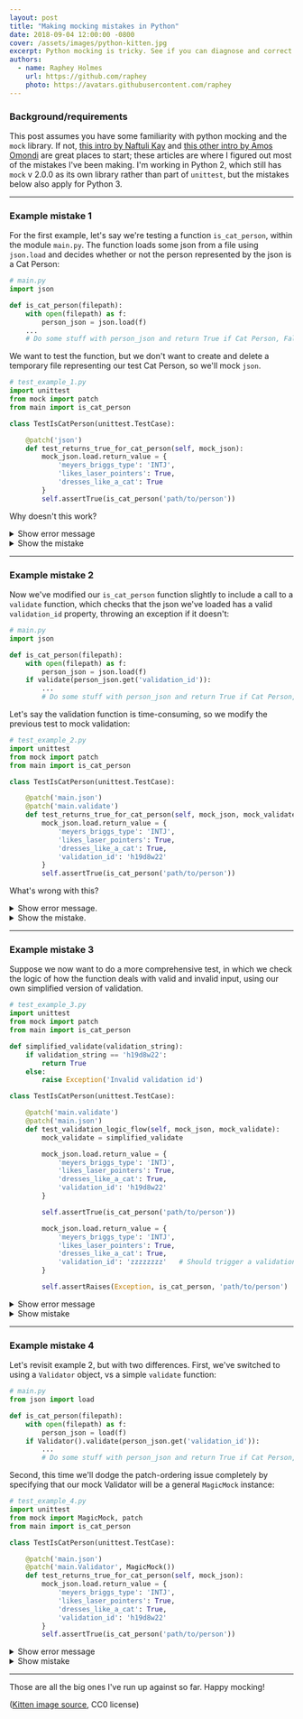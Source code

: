 ```yaml
---
layout: post
title: "Making mocking mistakes in Python"
date: 2018-09-04 12:00:00 -0800
cover: /assets/images/python-kitten.jpg
excerpt: Python mocking is tricky. See if you can diagnose and correct four example mocking mistakes, all of which I've made while learning the mock library in the past few months.
authors:
  - name: Raphey Holmes
    url: https://github.com/raphey
    photo: https://avatars.githubusercontent.com/raphey
---
```



### Background/requirements
This post assumes you have some familiarity with python mocking and the `mock` library. If not, [this intro by Naftuli Kay](https://www.toptal.com/python/an-introduction-to-mocking-in-python) and [this other intro by Amos Omondi](https://semaphoreci.com/community/tutorials/getting-started-with-mocking-in-python) are great places to start; these articles are where I figured out most of the mistakes I've been making. I'm working in Python 2, which still has `mock` v 2.0.0 as its own library rather than part of `unittest`, but the mistakes below also apply for Python 3.

***

### Example mistake 1

For the first example, let's say we're testing a function `is_cat_person`, within the module `main.py`. The function loads some json from a file using `json.load` and decides whether or not the person represented by the json is a Cat Person:

```python
# main.py
import json

def is_cat_person(filepath):
    with open(filepath) as f:
        person_json = json.load(f)
    ...
    # Do some stuff with person_json and return True if Cat Person, False otherwise
```

We want to test the function, but we don't want to create and delete a temporary file representing our test Cat Person, so we'll mock `json`.

```python
# test_example_1.py
import unittest
from mock import patch
from main import is_cat_person

class TestIsCatPerson(unittest.TestCase):

    @patch('json')
    def test_returns_true_for_cat_person(self, mock_json):
        mock_json.load.return_value = {
            'meyers_briggs_type': 'INTJ',
            'likes_laser_pointers': True,
            'dresses_like_a_cat': True
        }
        self.assertTrue(is_cat_person('path/to/person'))

```

Why doesn't this work?

<details><summary>Show error message</summary>
<p>

<code>
Error
Traceback (most recent call last):
  ...
  File "./venv/lib/python2.7/site-packages/mock/mock.py", line 1522, in _get_target
    (target,))
TypeError: Need a valid target to patch. You supplied: 'json'
</code>

</p>
</details>

<details><summary>Show the mistake</summary>
<p>

As the traceback indicates, <code>mock.patch</code> can't find the <code>json</code> module. This can be fixed by changing the patch line to <code>@patch('main.json')</code> This fits with the rule of thumb from the <a href="http://www.voidspace.org.uk/python/mock/patch.html#where-to-patch">documentation</a>  that you should "patch where an object is looked up, which is not necessarily the same place as where it is defined." However, in this case, that isn't the full story: the specific error produced within the mock library is caused by any patch that doesn't involve a <code>.</code> as a separator (the same is true in Python 3's unittest.mock library). If we were to instead use <code>@patch('json.load')</code>, modifying the return value statement to remove the redundant <code>.load</code>, we'd be breaking the rule and mocking it where it came from, but it still works: we're mocking the function from the <code>json</code> package, but <code>main.py</code>'s import points to the whole package. However, if <code>main.py</code> is rewritten to use <code>from json import load</code>, and we tried to patch <code>json.load</code> instead of <code>main.load</code>, our test would fail, since we wouldn't be patching the function we're using.
</p>
</details>

***

### Example mistake 2

Now we've modified our `is_cat_person` function slightly to include a call to a `validate` function, which checks that the json we've loaded has a valid `validation_id` property, throwing an exception if it doesn't:

```python
# main.py
import json

def is_cat_person(filepath):
    with open(filepath) as f:
        person_json = json.load(f)
    if validate(person_json.get('validation_id')):
        ...
        # Do some stuff with person_json and return True if Cat Person, False otherwise
```

Let's say the validation function is time-consuming, so we modify the previous test to mock validation:

```python
# test_example_2.py
import unittest
from mock import patch
from main import is_cat_person

class TestIsCatPerson(unittest.TestCase):

    @patch('main.json')
    @patch('main.validate')
    def test_returns_true_for_cat_person(self, mock_json, mock_validate):
        mock_json.load.return_value = {
            'meyers_briggs_type': 'INTJ',
            'likes_laser_pointers': True,
            'dresses_like_a_cat': True,
            'validation_id': 'h19d8w22' 
        }
        self.assertTrue(is_cat_person('path/to/person'))
```

What's wrong with this?

<details><summary>Show error message.</summary>
<p>

In this case, the test fails, but there is not necessarily any error beyond <code>AssertionError: False is not true</code>.
</p>
</details>

<details><summary>Show the mistake.</summary>
<p>

The problem is the decorator order: as things stand, <code>mock_json</code> is mocking <code>main.validate</code>, and <code>mock_validate</code> is mocking <code>main.json</code>. Decorators move outward/upward from the decorated function, so the arguments need to have that order. When I set this up, there was no error, because the person object returned by <code>mock_validate</code> was taken as truthy, and the <code>True</code> that was returned by <code>mock_json</code> was found to not be a cat person.

Side note: I'm currently reading and enjoying <a href="https://www.amazon.com/Clean-Code-Handbook-Software-Craftsmanship/dp/0132350882">Clean Code</a> as part of our engineering book club, and I've been thinking about the way that some of these error-prone mocking situations come about in part because the functions we're testing are too long and/or work at multiple levels of abstraction. Why should one function be responsible for loading json from a file, validating that json, and also performing a classification? But we'll stick with it for now, since it's convenient for these examples.
</p>
</details>

***

### Example mistake 3

Suppose we now want to do a more comprehensive test, in which we check the logic of how the function deals with valid and invalid input, using our own simplified version of validation.

```python
# test_example_3.py
import unittest
from mock import patch
from main import is_cat_person

def simplified_validate(validation_string):
    if validation_string == 'h19d8w22':
        return True
    else:
        raise Exception('Invalid validation id')

class TestIsCatPerson(unittest.TestCase):

    @patch('main.validate')
    @patch('main.json')
    def test_validation_logic_flow(self, mock_json, mock_validate):
        mock_validate = simplified_validate

        mock_json.load.return_value = {
            'meyers_briggs_type': 'INTJ',
            'likes_laser_pointers': True,
            'dresses_like_a_cat': True,
            'validation_id': 'h19d8w22'
        }

        self.assertTrue(is_cat_person('path/to/person'))

        mock_json.load.return_value = {
            'meyers_briggs_type': 'INTJ',
            'likes_laser_pointers': True,
            'dresses_like_a_cat': True,
            'validation_id': 'zzzzzzzz'   # Should trigger a validation exception
        }

        self.assertRaises(Exception, is_cat_person, 'path/to/person')
```

<details><summary>Show error message</summary>
<p>

The first assertion passes, but the second doesn't. There's no meaningful error, other than the fact that an exception isn't raised. A good IDE might call your attention to the <code>mock_validate</code> argument in the two places where it's used.
</p>
</details>

<details><summary>Show mistake</summary>
<p>

It <i>looks</i> like this is setting up <code>simplified_validate</code> to be a stand-in for <code>mock_validate</code>, and by extension a stand-in for <code>main.validate</code>, but the substitution isn't taking place. Instead, we want to use <code>mock_validate.side_effect = simplified_validate</code>, or to simplify things visually, we could change the patch line to <code>@patch('main.validate', side_effect=simplified_validate)</code> and omit the <code>mock_validate</code> argument. I find the <code>side_effect</code> terminology a bit confusing, since the term doesn't do anything to capture the fact that this <code>side_effect</code> will in effect be subbed in for the mocked function and called with the same arguments. If anyone has a good way of explaining this, I'm all ears.
</p>
</details>

***

### Example mistake 4

Let's revisit example 2, but with two differences. First, we've switched to using a `Validator` object, vs a simple `validate` function:

```python
# main.py
from json import load

def is_cat_person(filepath):
    with open(filepath) as f:
        person_json = load(f)
    if Validator().validate(person_json.get('validation_id')):
        ...
        # Do some stuff with person_json and return True if Cat Person, False otherwise
```

Second, this time we'll dodge the patch-ordering issue completely by specifying that our mock Validator will be a general `MagicMock` instance:

```python
# test_example_4.py
import unittest
from mock import MagicMock, patch
from main import is_cat_person

class TestIsCatPerson(unittest.TestCase):

    @patch('main.json')
    @patch('main.Validator', MagicMock())
    def test_returns_true_for_cat_person(self, mock_json):
        mock_json.load.return_value = {
            'meyers_briggs_type': 'INTJ',
            'likes_laser_pointers': True,
            'dresses_like_a_cat': True,
            'validation_id': 'h19d8w22'
        }
        self.assertTrue(is_cat_person('path/to/person'))
```

<details><summary>Show error message</summary>
<p>

No error message, and the test passes.
</p>
</details>

<details><summary>Show mistake</summary>
<p>

This is a subtle/debatable one. Whether or not this is ok hinges on how much we depend on this test to tell us if something changes about how the <code>Validator</code> object is defined and used in <code>main.py</code>. By making it a <code>MagicMock</code> instance, it will continue working even if the <code>Validator</code> method called within <code>is_cat_person</code> changes or stops existing. This is one drawback of the flexibility of <code>MagicMock</code>. The alternative is to import the Validator object and use the mock library's <code>create_autospec</code> function, as in: <code>@patch('main.Validator', create_autospec(Validator))</code>.
</p>
</details>

***

Those are all the big ones I've run up against so far. Happy mocking!

([Kitten image source](https://www.pexels.com/photo/animal-pet-cute-kitten-45201/), CC0 license)
